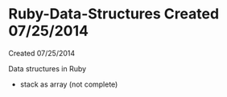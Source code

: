 Ruby-Data-Structures Created 07/25/2014
====================
Created 07/25/2014

Data structures in Ruby
- stack as array (not complete)
